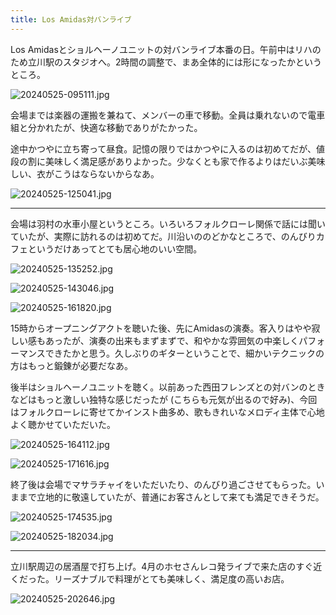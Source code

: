 ```yaml
---
title: Los Amidas対バンライブ
---
```


Los Amidasとショルヘーノユニットの対バンライブ本番の日。午前中はリハのため立川駅のスタジオへ。2時間の調整で、まあ全体的には形になったかというところ。

![20240525-095111.jpg](https://ceshmina-photos.s3.ap-northeast-1.amazonaws.com/medium/202405/20240525-095111.jpg "立川駅前")

会場までは楽器の運搬を兼ねて、メンバーの車で移動。全員は乗れないので電車組と分かれたが、快適な移動でありがたかった。

途中かつやに立ち寄って昼食。記憶の限りではかつやに入るのは初めてだが、値段の割に美味しく満足感がありよかった。少なくとも家で作るよりはだいぶ美味しい、衣がこうはならないからなあ。

![20240525-125041.jpg](https://ceshmina-photos.s3.ap-northeast-1.amazonaws.com/medium/202405/20240525-125041.jpg "ひれかつ定食")

---

会場は羽村の水車小屋というところ。いろいろフォルクローレ関係で話には聞いていたが、実際に訪れるのは初めてだ。川沿いののどかなところで、のんびりカフェというだけあってとても居心地のいい空間。

![20240525-135252.jpg](https://ceshmina-photos.s3.ap-northeast-1.amazonaws.com/medium/202405/20240525-135252.jpg)

![20240525-143046.jpg](https://ceshmina-photos.s3.ap-northeast-1.amazonaws.com/medium/202405/20240525-143046.jpg)

![20240525-161820.jpg](https://ceshmina-photos.s3.ap-northeast-1.amazonaws.com/medium/202405/20240525-161820.jpg)

15時からオープニングアクトを聴いた後、先にAmidasの演奏。客入りはやや寂しい感もあったが、演奏の出来もまずまずで、和やかな雰囲気の中楽しくパフォーマンスできたかと思う。久しぶりのギターということで、細かいテクニックの方はもっと鍛錬が必要だなあ。

後半はショルヘーノユニットを聴く。以前あった西田フレンズとの対バンのときなどはもっと激しい独特な感じだったが (こちらも元気が出るので好み)、今回はフォルクローレに寄せてかインスト曲多め、歌もきれいなメロディ主体で心地よく聴かせていただいた。

![20240525-164112.jpg](https://ceshmina-photos.s3.ap-northeast-1.amazonaws.com/medium/202405/20240525-164112.jpg)

![20240525-171616.jpg](https://ceshmina-photos.s3.ap-northeast-1.amazonaws.com/medium/202405/20240525-171616.jpg "投げ銭タイム")

終了後は会場でマサラチャイをいただいたり、のんびり過ごさせてもらった。いままで立地的に敬遠していたが、普通にお客さんとして来ても満足できそうだ。

![20240525-174535.jpg](https://ceshmina-photos.s3.ap-northeast-1.amazonaws.com/medium/202405/20240525-174535.jpg "マサラチャイ")

![20240525-182034.jpg](https://ceshmina-photos.s3.ap-northeast-1.amazonaws.com/medium/202405/20240525-182034.jpg "夕焼け、のどかな風景")

---

立川駅周辺の居酒屋で打ち上げ。4月のホセさんレコ発ライブで来た店のすぐ近くだった。リーズナブルで料理がとても美味しく、満足度の高いお店。

![20240525-202646.jpg](https://ceshmina-photos.s3.ap-northeast-1.amazonaws.com/medium/202405/20240525-202646.jpg "IZAKAYA NEVER DIE")

